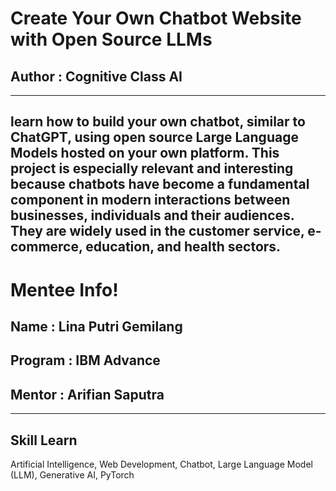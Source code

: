 # Create Your Own Chatbot Website with Open Source LLMs
## Author : Cognitive Class AI
--------------------------------

learn how to build your own chatbot, similar to ChatGPT, using open source Large Language Models hosted on your own platform. This project is especially relevant and interesting because chatbots have become a fundamental component in modern interactions between businesses, individuals and their audiences. They are widely used in the customer service, e-commerce, education, and health sectors.
-------------------
# Mentee Info!
## Name : Lina Putri Gemilang
## Program : IBM Advance
## Mentor : Arifian Saputra

--------------------------------

## Skill Learn
Artificial Intelligence, Web Development, Chatbot, Large Language Model (LLM), Generative AI, PyTorch
